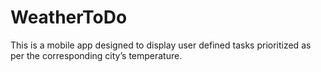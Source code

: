 # WeatherToDo
This is a mobile app designed to display user defined tasks prioritized as per the corresponding city’s temperature.
